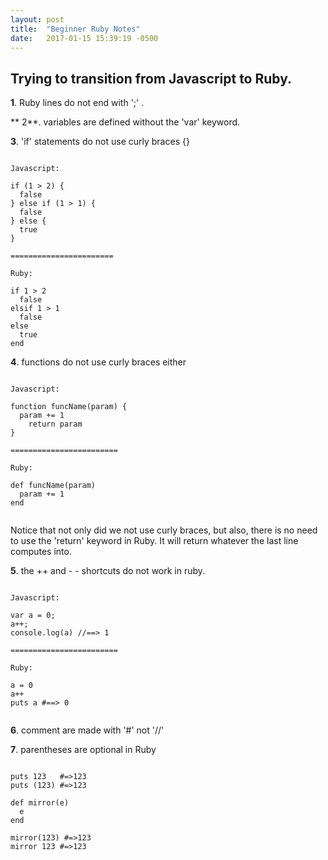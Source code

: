 ```yaml
---
layout: post
title:  "Beginner Ruby Notes"
date:   2017-01-15 15:39:19 -0500
---
```



## Trying to transition from Javascript to Ruby.

**1**. Ruby lines do not end with ';' .

**
2**. variables are defined without the 'var' keyword.


**3**. 'if' statements do not use curly braces {}
```

Javascript:

if (1 > 2) {
  false
} else if (1 > 1) {
  false
} else {
  true
}

=======================

Ruby:

if 1 > 2
  false
elsif 1 > 1
  false
else
  true
end

```


**4**. functions do not use curly braces either

```

Javascript:

function funcName(param) {
  param += 1
	return param
}

========================

Ruby:

def funcName(param)
  param += 1
end
	 
```

Notice that not only did we not use curly braces, but also, there is no need to use the 'return' keyword in Ruby.
It will return whatever the last line computes into.


**5**. the ++ and - - shortcuts do not work in ruby.

```

Javascript:

var a = 0;
a++;
console.log(a) //==> 1

========================

Ruby:

a = 0
a++
puts a #==> 0
 
```



**6**. comment are made with '#' not '//'


**7**. parentheses are optional in Ruby
 
```

puts 123   #=>123
puts (123) #=>123

def mirror(e)
  e
end

mirror(123) #=>123
mirror 123 #=>123	

```





